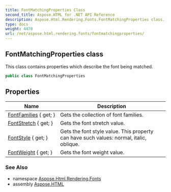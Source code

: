 ```yaml
---
title: FontMatchingProperties Class
second_title: Aspose.HTML for .NET API Reference
description: Aspose.Html.Rendering.Fonts.FontMatchingProperties class. This class contains properties which describe the font being matched
type: docs
weight: 4470
url: /net/aspose.html.rendering.fonts/fontmatchingproperties/
---
```

## FontMatchingProperties class

This class contains properties which describe the font being matched.

```csharp
public class FontMatchingProperties
```

## Properties

| Name | Description |
| --- | --- |
| [FontFamilies](../../aspose.html.rendering.fonts/fontmatchingproperties/fontfamilies/) { get; } | Gets the collection of font families. |
| [FontStretch](../../aspose.html.rendering.fonts/fontmatchingproperties/fontstretch/) { get; } | Gets the font stretch value. |
| [FontStyle](../../aspose.html.rendering.fonts/fontmatchingproperties/fontstyle/) { get; } | Gets the font style value. This property can have such values: normal, italic, oblique. |
| [FontWeight](../../aspose.html.rendering.fonts/fontmatchingproperties/fontweight/) { get; } | Gets the font weight value. |

### See Also

* namespace [Aspose.Html.Rendering.Fonts](../../aspose.html.rendering.fonts/)
* assembly [Aspose.HTML](../../)
